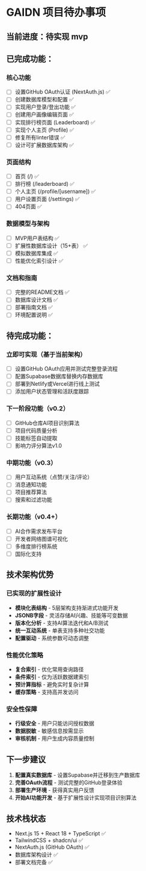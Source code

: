 # GAIDN 项目待办事项

## 当前进度：待实现 mvp

## 已完成功能：

### 核心功能
- [ ] 设置GitHub OAuth认证 (NextAuth.js) ✅
- [ ] 创建数据库模型和配置 ✅
- [ ] 实现用户登录/登出功能 ✅
- [ ] 创建用户画像编辑页面 ✅
- [ ] 实现排行榜页面 (Leaderboard) ✅
- [ ] 实现个人主页 (Profile) ✅
- [ ] 修复所有linter错误 ✅
- [ ] 设计可扩展数据库架构 ✅

### 页面结构
- [ ] 首页 (/) ✅
- [ ] 排行榜 (/leaderboard) ✅
- [ ] 个人主页 (/profile/[username]) ✅
- [ ] 用户设置页面 (/settings) ✅
- [ ] 404页面 ✅

### 数据模型与架构
- [ ] MVP用户表结构 ✅
- [ ] 扩展性数据库设计（15+表） ✅
- [ ] 模拟数据库集成 ✅
- [ ] 性能优化索引设计 ✅

### 文档和指南
- [ ] 完整的README文档 ✅
- [ ] 数据库设计文档 ✅
- [ ] 部署指南文档 ✅
- [ ] 环境配置说明 ✅

## 待完成功能：

### 立即可实现（基于当前架构）
- [ ] 设置GitHub OAuth应用并测试完整登录流程
- [ ] 配置Supabase数据库替换内存数据库
- [ ] 部署到Netlify或Vercel进行线上测试
- [ ] 添加用户状态管理和活跃度跟踪

### 下一阶段功能（v0.2）
- [ ] GitHub仓库AI项目识别算法
- [ ] 项目代码质量分析
- [ ] 技能标签自动提取
- [ ] 影响力评分算法v1.0

### 中期功能（v0.3）
- [ ] 用户互动系统（点赞/关注/评论）
- [ ] 消息通知功能
- [ ] 项目推荐算法
- [ ] 搜索和过滤功能

### 长期功能（v0.4+）
- [ ] AI合作需求发布平台
- [ ] 开发者网络图谱可视化
- [ ] 多维度排行榜系统
- [ ] 国际化支持

## 技术架构优势

### 已实现的扩展性设计
- **模块化表结构** - 5层架构支持渐进式功能开发
- **JSONB字段** - 灵活存储AI兴趣、技能等可变数据
- **版本化分析** - 支持AI算法迭代和A/B测试
- **统一互动系统** - 单表支持多种社交功能
- **配置驱动** - 系统参数可动态调整

### 性能优化策略
- **复合索引** - 优化常用查询路径
- **条件索引** - 仅为活跃数据建索引
- **预计算指标** - 避免实时复杂计算
- **缓存策略** - 支持高并发访问

### 安全性保障
- **行级安全** - 用户只能访问授权数据
- **数据脱敏** - 敏感信息按需显示
- **审核机制** - 用户生成内容质量控制

## 下一步建议

1. **配置真实数据库** - 设置Supabase并迁移到生产数据库
2. **完善OAuth流程** - 测试完整的GitHub登录体验
3. **部署生产环境** - 获得真实用户反馈
4. **开始AI功能开发** - 基于扩展性设计实现项目识别算法

## 技术栈状态
- Next.js 15 + React 18 + TypeScript ✅
- TailwindCSS + shadcn/ui ✅
- NextAuth.js (GitHub OAuth) ✅
- 数据库架构设计 ✅
- 部署文档完备 ✅
